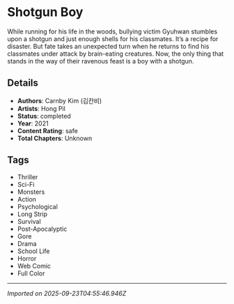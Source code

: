 # Shotgun Boy

While running for his life in the woods, bullying victim Gyuhwan stumbles upon a shotgun and just enough shells for his classmates. It’s a recipe for disaster. But fate takes an unexpected turn when he returns to find his classmates under attack by brain-eating creatures. Now, the only thing that stands in the way of their ravenous feast is a boy with a shotgun.

## Details
- **Authors**: Carnby Kim (김칸비)
- **Artists**: Hong Pil
- **Status**: completed
- **Year**: 2021
- **Content Rating**: safe
- **Total Chapters**: Unknown

## Tags
- Thriller
- Sci-Fi
- Monsters
- Action
- Psychological
- Long Strip
- Survival
- Post-Apocalyptic
- Gore
- Drama
- School Life
- Horror
- Web Comic
- Full Color

---
*Imported on 2025-09-23T04:55:46.946Z*
